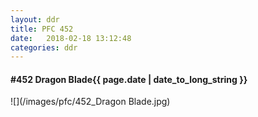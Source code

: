 ```yaml
---
layout: ddr
title: PFC 452
date:   2018-02-18 13:12:48
categories: ddr
---
```


#### **#452** Dragon Blade<span class="pull-right">{{ page.date | date_to_long_string }}</span>
![](/images/pfc/452_Dragon Blade.jpg)
